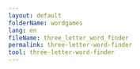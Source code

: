 ```yaml
---
layout: default
folderName: wordgames
lang: en
fileName: three_letter_word_finder
permalink: three-letter-word-finder
tool: three-letter-word-finder
---
```

